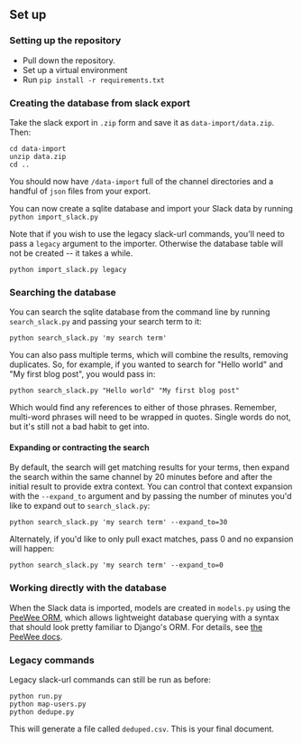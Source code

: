 ## Set up

### Setting up the repository

* Pull down the repository.
* Set up a virtual environment
* Run `pip install -r requirements.txt`

### Creating the database from slack export

Take the slack export in `.zip` form and save it as `data-import/data.zip`. Then:

```
cd data-import
unzip data.zip
cd ..
```

You should now have `/data-import` full of the channel directories and a handful of `json` files from your export.

You can now create a sqlite database and import your Slack data by running `python import_slack.py`

Note that if you wish to use the legacy slack-url commands, you'll need to pass a `legacy` argument to the importer.
Otherwise the database table will not be created -- it takes a while.

`python import_slack.py legacy`


### Searching the database

You can search the sqlite database from the command line by running `search_slack.py` and passing your search term to it:

`python search_slack.py 'my search term'`

You can also pass multiple terms, which will combine the results, removing duplicates. So, for example, if you wanted to search for 
"Hello world" and "My first blog post", you would pass in:

`python search_slack.py "Hello world" "My first blog post"`

Which would find any references to either of those phrases. Remember, multi-word phrases will need to be wrapped in quotes. 
Single words do not, but it's still not a bad habit to get into.


#### Expanding or contracting the search

By default, the search will get matching results for your terms, then expand the search within the same channel by 20 minutes 
before and after the initial result to provide extra context. You can control that context expansion with the `--expand_to` argument
and by passing the number of minutes you'd like to expand out to `search_slack.py`:

`python search_slack.py 'my search term' --expand_to=30`

Alternately, if you'd like to only pull exact matches, pass 0 and no expansion will happen:

`python search_slack.py 'my search term' --expand_to=0`


### Working directly with the database
When the Slack data is imported, models are created in `models.py` using the [PeeWee ORM](http://docs.peewee-orm.com/en/latest/index.html), 
which allows lightweight database querying with a syntax that should look pretty familiar to Django's ORM. 
For details, see [the PeeWee docs](http://docs.peewee-orm.com/en/latest/peewee/quickstart.html#retrieving-data).


### Legacy commands

Legacy slack-url commands can still be run as before:

```
python run.py
python map-users.py
python dedupe.py
```

This will generate a file called `deduped.csv`. This is your final document.
